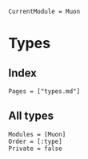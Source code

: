 ```@meta
CurrentModule = Muon
```
# Types
## Index
```@index
Pages = ["types.md"]
```

## All types
```@autodocs
Modules = [Muon]
Order = [:type]
Private = false
```
